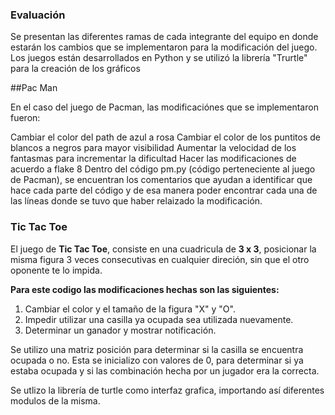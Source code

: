 ### Evaluación
Se presentan las diferentes ramas de cada integrante del equipo en donde estarán los cambios que se implementaron para la modificación del juego. Los juegos están desarrollados en Python y se utilizó la librería "Trurtle" para la creación de los gráficos

##Pac Man

En el caso del juego de Pacman, las modificaciónes que se implementaron fueron:

Cambiar el color del path de azul a rosa
Cambiar el color de los puntitos de blancos a negros para mayor visibilidad
Aumentar la velocidad de los fantasmas para incrementar la dificultad
Hacer las modificaciones de acuerdo a flake 8
Dentro del código pm.py (código perteneciente al juego de Pacman), se encuentran los comentarios que ayudan a identificar que hace cada parte del código y de esa manera poder encontrar cada una de las líneas donde se tuvo que haber relaizado la modificación.

### Tic Tac Toe

El juego de **Tic Tac Toe**, consiste en una cuadricula de **3 x 3**, posicionar la misma figura 3 veces consecutivas en cualquier direción, sin que el otro oponente te lo impida.

**Para este codigo las modificaciones hechas son las siguientes:**
1. Cambiar el color y el tamaño de la figura "X" y "O".
2. Impedir utilizar una casilla ya ocupada sea utilizada nuevamente.
3. Determinar un ganador y mostrar notificación.

Se utilizo una matriz posición para determinar si la casilla se encuentra ocupada o no. Esta se inicializo con valores de 0, para determinar si ya estaba ocupada y si las combinación hecha por un jugador era la correcta.

Se utlizo la librería de turtle como interfaz grafica, importando así diferentes modulos de la misma.

